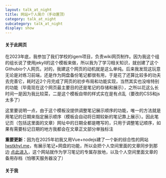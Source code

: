 ```yaml
---
layout: talk_at_night
title: 网站+个人简介（手动置顶）
category: talk_at_night
subcategory: talk_at_night
display: show
---
```


<!-- more -->

#### 关于此网页

在2023年底，我参加了我们学校的igem项目，负责wiki网页制作。因为我这个组的组长说了使用jekyll的这个模板来做，所以我为了学习相关知识，就创建了这个Githubio个人网页。对的，我建这个网页的动机就是这么单纯。后来我发现这玩意无论是对练习前端，还是作为网盘备份笔记都很有用，于是花了还算比较多的功夫去完善它，耗时近2个月完成了网页的初步布局和功能实现，当然其实也没啥特别的功能（毕竟现在这个网页最主要目的还是笔记的存储和展示），之所以花这么长时间一是因为我比较菜，二是这个模板自带的样式实在是有点乱（要改的CSS和js太多了）

这里要说明一点，由于这个模板没提供调整笔记展示顺序的功能，唯一的方法就是用笔记的日期来指定展示顺序（模板会自动将日期较新的笔记靠上展示）。因此笔记页（包括这里面的文章）网址中的日期全都是瞎写的，只用于调整笔记顺序，如果有需要标记日期的地方我都会在文章正文部分单独标注

**重要更新**：因为在2025年初我又用Vue+nodejs建了一个新的综合性的网站 [lwstkhyl.me](https://lwstkhyl.me/)，有展示笔记+网盘的功能，所以会把个人空间里面的文章同步到那边 [点此进入](https://lwstkhyl.me/article)，这个网站就作为学习笔记的专属存放地，以及个人空间里面文章的备用存档（怕哪天服务器没了）

#### 关于我


